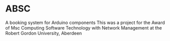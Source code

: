 # ABSC
A booking system for Arduino components
This was a project for the Award of Msc Computing Software Technology with Network Management at the Robert Gordon University, Aberdeen
